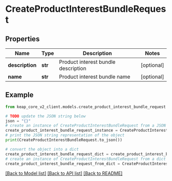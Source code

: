 # CreateProductInterestBundleRequest


## Properties

Name | Type | Description | Notes
------------ | ------------- | ------------- | -------------
**description** | **str** | Product interest bundle description | [optional] 
**name** | **str** | Product interest bundle name | [optional] 

## Example

```python
from keap_core_v2_client.models.create_product_interest_bundle_request import CreateProductInterestBundleRequest

# TODO update the JSON string below
json = "{}"
# create an instance of CreateProductInterestBundleRequest from a JSON string
create_product_interest_bundle_request_instance = CreateProductInterestBundleRequest.from_json(json)
# print the JSON string representation of the object
print(CreateProductInterestBundleRequest.to_json())

# convert the object into a dict
create_product_interest_bundle_request_dict = create_product_interest_bundle_request_instance.to_dict()
# create an instance of CreateProductInterestBundleRequest from a dict
create_product_interest_bundle_request_from_dict = CreateProductInterestBundleRequest.from_dict(create_product_interest_bundle_request_dict)
```
[[Back to Model list]](../README.md#documentation-for-models) [[Back to API list]](../README.md#documentation-for-api-endpoints) [[Back to README]](../README.md)



